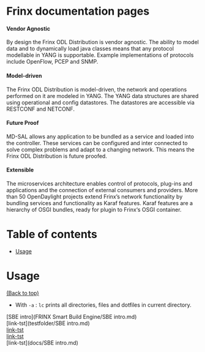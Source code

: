 # Frinx documentation pages

#### Vendor Agnostic

By design the Frinx ODL Distribution is vendor agnostic. The ability to model data and to dynamically load java classes means that any protocol modellable in YANG is supportable. Example implementations of protocols include OpenFlow, PCEP and SNMP.

#### Model-driven

The Frinx ODL Distribution is model-driven, the network and operations performed on it are modeled in YANG. The YANG data structures are shared using operational and config datastores. The datastores are accessible via RESTCONF and NETCONF.

#### Future Proof

MD-SAL allows any application to be bundled as a service and loaded into the controller. These services can be configured and inter connected to solve complex problems and adapt to a changing network. This means the Frinx ODL Distribution is future proofed.

#### Extensible

The microservices architecture enables control of protocols, plug-ins and applications and the connection of external consumers and providers. More than 50 OpenDaylight projects extend Frinx’s network functionality by bundling services and functionality as Karaf features. Karaf features are a hierarchy of OSGI bundles, ready for plugin to Frinx‘s OSGI container.

# Table of contents

- [Usage](#usage)

# Usage

[(Back to top)](#table-of-contents)

- With `-a` : `lc` prints all directories, files and dotfiles in current directory.

[SBE intro](FRINX Smart Build Engine/SBE intro.md)  
[link-tst](testfolder/SBE intro.md)  
[link-tst](testfolder/SBEintro.md)  
[link-tst](docs/SBEintro.md)  
[link-tst](docs/SBE intro.md)  
  
